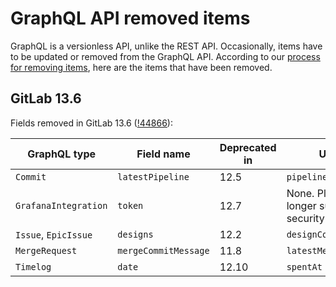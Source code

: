 # GraphQL API removed items

GraphQL is a versionless API, unlike the REST API.
Occasionally, items have to be updated or removed from the GraphQL API.
According to our [process for removing items](index.md#deprecation-process), here are the items that have been removed.

## GitLab 13.6

Fields removed in GitLab 13.6 ([!44866](https://gitlab.com/gitlab-org/gitlab/-/merge_requests/44866)):

| GraphQL type         | Field name           | Deprecated in | Use instead                |
| -------------------- | -------------------- | ------------- | -------------------------- |
| `Commit`             | `latestPipeline`     | 12.5          | `pipelines`                |
| `GrafanaIntegration` | `token`              | 12.7          | None. Plaintext tokens no longer supported for security reasons. |
| `Issue`, `EpicIssue` | `designs`            | 12.2          | `designCollection`         |
| `MergeRequest`       | `mergeCommitMessage` | 11.8          | `latestMergeCommitMessage` |
| `Timelog`            | `date`               | 12.10         | `spentAt`                  |

